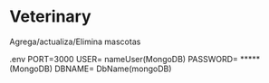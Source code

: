 # Veterinary
Agrega/actualiza/Elimina mascotas


.env
PORT=3000 
USER= nameUser(MongoDB)
PASSWORD= *****(MongoDB)
DBNAME= DbName(mongoDB)

